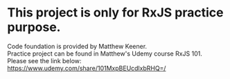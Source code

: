 # This project is only for RxJS practice purpose.  
Code foundation is provided by Matthew Keener.  
Practice project can be found in Matthew's Udemy course RxJS 101.  
Please see the link below:  
https://www.udemy.com/share/101MxpBEUcdlxbRHQ=/
